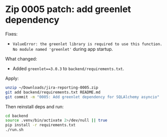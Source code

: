 # Zip 0005 patch: add greenlet dependency

Fixes:
- `ValueError: the greenlet library is required to use this function. No module named 'greenlet'` during app startup.

What changed:
- Added `greenlet==3.0.3` to `backend/requirements.txt`.

Apply:
```bash
unzip ~/Downloads/jira-reporting-0005.zip
git add backend/requirements.txt README.md
git commit -m "0005: Add greenlet dependency for SQLAlchemy asyncio"
```

Then reinstall deps and run:
```bash
cd backend
source .venv/bin/activate 2>/dev/null || true
pip install -r requirements.txt
./run.sh
```
